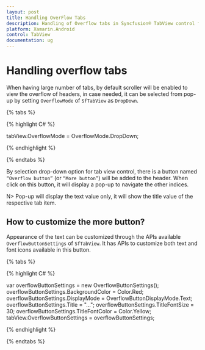 ```yaml
---
layout: post
title: Handling OverFlow Tabs
description: Handling of Overflow tabs in Syncfusion® TabView control for Xamarin.Android platform
platform: Xamarin.Android
control: TabView
documentation: ug
---
```


# Handling overflow tabs

When having large number of tabs, by default scroller will be enabled to view the overflow of headers, in case needed, it can be selected from pop-up by setting `OverflowMode` of `SfTabView` as `DropDown`.

{% tabs %}

{% highlight C# %}

tabView.OverflowMode = OverflowMode.DropDown;
			
{% endhighlight %}

{% endtabs %}

By selection drop-down option for tab view control, there is a button named `“Overflow button”` (or `“More button”`) will be added to the header. When click on this button, it will display a pop-up to navigate the other indices.

N> Pop-up will display the text value only, it will show the title value of the respective tab item.

## How to customize the more button?

Appearance of the text can be customized through the APIs available `OverflowButtonSettings` of `SfTabView`. It has APIs to customize both text and font icons available in this button. 

{% tabs %}

{% highlight C# %}

var overflowButtonSettings = new OverflowButtonSettings();
overflowButtonSettings.BackgroundColor = Color.Red;
overflowButtonSettings.DisplayMode = OverflowButtonDisplayMode.Text;
overflowButtonSettings.Title = "...";
overflowButtonSettings.TitleFontSize = 30;
overflowButtonSettings.TitleFontColor = Color.Yellow;
tabView.OverflowButtonSettings = overflowButtonSettings;
			
{% endhighlight %}

{% endtabs %}
